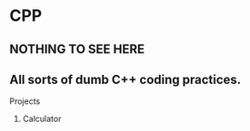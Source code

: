 # CPP
NOTHING TO SEE HERE 
<br>
--
All sorts of dumb C++ coding practices.
--
Projects
1. Calculator
